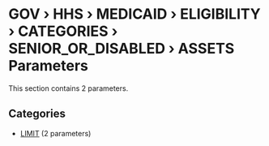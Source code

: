 # GOV › HHS › MEDICAID › ELIGIBILITY › CATEGORIES › SENIOR_OR_DISABLED › ASSETS Parameters

This section contains 2 parameters.

## Categories

- [LIMIT](limit/index.md) (2 parameters)
